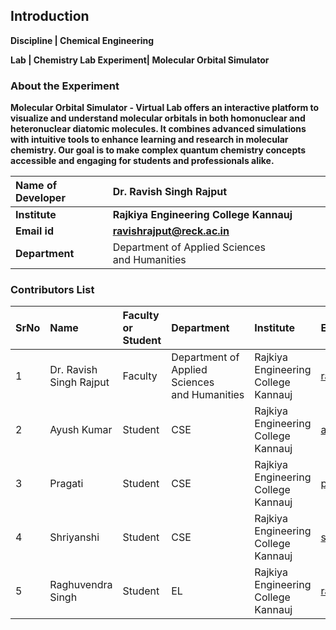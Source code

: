 ## Introduction


<b>Discipline | <b> Chemical Engineering

<b> Lab | <b> Chemistry Lab
<b> Experiment|     <b> Molecular Orbital Simulator

### About the Experiment 


Molecular Orbital Simulator - Virtual Lab offers an interactive platform to visualize and understand molecular orbitals in both homonuclear and heteronuclear diatomic molecules. It combines advanced simulations with intuitive tools to enhance learning and research in molecular chemistry. Our goal is to make complex quantum chemistry concepts accessible and engaging for students and professionals alike.

<b>Name of Developer | <b> Dr. Ravish Singh Rajput
:--|:--|
<b> Institute | <b>  Rajkiya Engineering College Kannauj
<b> Email id|     <b> ravishrajput@reck.ac.in
<b> Department |  Department of Applied Sciences and Humanities

### Contributors List

SrNo | Name | Faculty or Student | Department| Institute | Email id
:--|:--|:--|:--|:--|:--|
1 | Dr. Ravish Singh Rajput| Faculty | Department of Applied Sciences and Humanities | Rajkiya Engineering College Kannauj | ravishrajput@reck.ac.in
2 | Ayush Kumar | Student | CSE | Rajkiya Engineering College Kannauj | ayush95190@gmail.com
3 | Pragati | Student | CSE | Rajkiya Engineering College Kannauj | pragatibaghel99@gmail.com
4 | Shriyanshi | Student | CSE | Rajkiya Engineering College Kannauj | shriyanshi1712@gmail.com
5 | Raghuvendra Singh | Student | EL | Rajkiya Engineering College Kannauj | raghuvendrasingh1238@gmail.com
